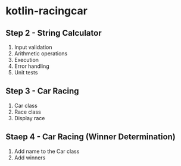 # kotlin-racingcar

## Step 2 - String Calculator
1. Input validation
2. Arithmetic operations
3. Execution
4. Error handling
5. Unit tests

## Step 3 - Car Racing
1. Car class
2. Race class
3. Display race

## Staep 4 - Car Racing (Winner Determination)
1. Add name to the Car class
2. Add winners
